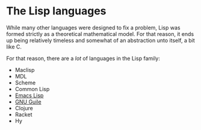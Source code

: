 
# The Lisp languages

While many other languages were designed to fix a problem, Lisp was formed strictly as a theoretical mathematical model. For that reason, it ends up being relatively timeless and somewhat of an abstraction unto itself, a bit like C.

For that reason, there are a *lot* of languages in the Lisp family:

- Maclisp
- MDL
- Scheme
- Common Lisp
- [Emacs Lisp](computers-software-ide.md)
- [GNU Guile](computers-os-unix.md)
- Clojure
- Racket
- Hy
